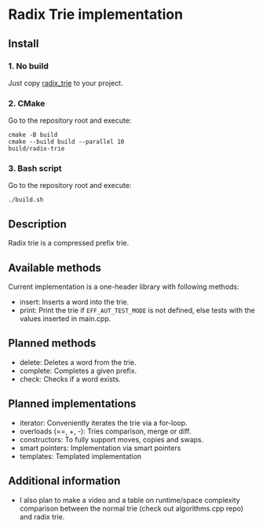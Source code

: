 # Radix Trie implementation

## Install

### 1. No build
Just copy [radix\_trie](srd/radix_trie.hpp) to your project.

### 2. CMake
Go to the repository root and execute:
```
cmake -B build
cmake --build build --parallel 10
build/radix-trie
```

### 3. Bash script
Go to the repository root and execute:
```
./build.sh
```

## Description
Radix trie is a compressed prefix trie. 

## Available methods 
Current implementation is a one-header library with following methods:
- insert: Inserts a word into the trie.
- print: Print the trie if `EFF_AUT_TEST_MODE` is not defined, else tests with the values inserted in main.cpp.

## Planned methods
- delete: Deletes a word from the trie.
- complete: Completes a given prefix.
- check: Checks if a word exists.

## Planned implementations
- iterator: Conveniently iterates the trie via a for-loop.
- overloads (==, +, -): Tries comparison, merge or diff.
- constructors: To fully support moves, copies and swaps.
- smart pointers: Implementation via smart pointers
- templates: Templated implementation 

## Additional information
- I also plan to make a video and a table on runtime/space complexity comparison between the normal trie (check out algorithms.cpp repo) and radix trie.
